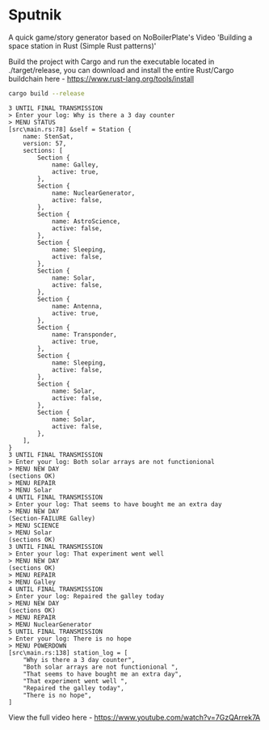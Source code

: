 # Sputnik
A quick game/story generator based on NoBoilerPlate's Video 'Building a space station in Rust (Simple Rust patterns)'

Build the project with Cargo and run the executable located in ./target/release, you can download and install the entire Rust/Cargo buildchain here - https://www.rust-lang.org/tools/install

```bash
cargo build --release
```
```
3 UNTIL FINAL TRANSMISSION
> Enter your log: Why is there a 3 day counter
> MENU STATUS
[src\main.rs:78] &self = Station {
    name: StenSat,
    version: 57,
    sections: [
        Section {
            name: Galley,
            active: true,
        },
        Section {
            name: NuclearGenerator,
            active: false,
        },
        Section {
            name: AstroScience,
            active: false,
        },
        Section {
            name: Sleeping,
            active: false,
        },
        Section {
            name: Solar,
            active: false,
        },
        Section {
            name: Antenna,
            active: true,
        },
        Section {
            name: Transponder,
            active: true,
        },
        Section {
            name: Sleeping,
            active: false,
        },
        Section {
            name: Solar,
            active: false,
        },
        Section {
            name: Solar,
            active: false,
        },
    ],
}
3 UNTIL FINAL TRANSMISSION
> Enter your log: Both solar arrays are not functionional
> MENU NEW DAY
(sections OK)
> MENU REPAIR
> MENU Solar
4 UNTIL FINAL TRANSMISSION
> Enter your log: That seems to have bought me an extra day
> MENU NEW DAY
(Section-FAILURE Galley)
> MENU SCIENCE
> MENU Solar
(sections OK)
3 UNTIL FINAL TRANSMISSION
> Enter your log: That experiment went well
> MENU NEW DAY
(sections OK)
> MENU REPAIR
> MENU Galley
4 UNTIL FINAL TRANSMISSION
> Enter your log: Repaired the galley today
> MENU NEW DAY
(sections OK)
> MENU REPAIR
> MENU NuclearGenerator
5 UNTIL FINAL TRANSMISSION
> Enter your log: There is no hope
> MENU POWERDOWN
[src\main.rs:138] station_log = [
    "Why is there a 3 day counter",
    "Both solar arrays are not functionional ",
    "That seems to have bought me an extra day",
    "That experiment went well ",
    "Repaired the galley today",
    "There is no hope",
]
```

View the full video here - https://www.youtube.com/watch?v=7GzQArrek7A
